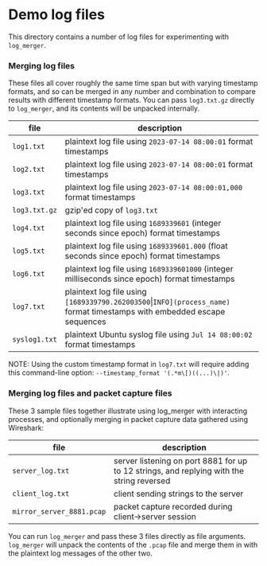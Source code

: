 # Demo log files

This directory contains a number of log files for experimenting with `log_merger`.

### Merging log files

These files all cover roughly the same time span but with varying timestamp formats, and so can be merged in any
number and combination to compare results with different timestamp formats. You can pass `log3.txt.gz` directly to
`log_merger`, and its contents will be unpacked internally.

| file          | description                                                                                                                  |
|---------------|------------------------------------------------------------------------------------------------------------------------------|
| `log1.txt`    | plaintext log file using `2023-07-14 08:00:01` format timestamps                                                             |
| `log2.txt`    | plaintext log file using `2023-07-14 08:00:01` format timestamps                                                             |
| `log3.txt`    | plaintext log file using `2023-07-14 08:00:01,000` format timestamps                                                         |
| `log3.txt.gz` | gzip'ed copy of `log3.txt`                                                                                                   |
| `log4.txt`    | plaintext log file using `1689339601` (integer seconds since epoch) format timestamps                                        |
| `log5.txt`    | plaintext log file using `1689339601.000` (float seconds since epoch) format timestamps                                      |
| `log6.txt`    | plaintext log file using `1689339601000` (integer milliseconds since epoch) format timestamps                                |
| `log7.txt`    | plaintext log file using `[1689339790.262003500`&#124;`INFO](process_name)` format timestamps with embedded escape sequences |
| `syslog1.txt` | plaintext Ubuntu syslog file using `Jul 14 08:00:02` format timestamps                                                       |

NOTE: Using the custom timestamp format in `log7.txt` will require adding this command-line 
option: `--timestamp_format '(.*m\[)((...)\|)'`.


### Merging log files and packet capture files

These 3 sample files together illustrate using log_merger with interacting processes, and optionally
merging in packet capture data gathered using Wireshark:

| file                      | description                                                                               |
|---------------------------|-------------------------------------------------------------------------------------------|
| `server_log.txt`          | server listening on port 8881 for up to 12 strings, and replying with the string reversed |
| `client_log.txt`          | client sending strings to the server                                                      |
| `mirror_server_8881.pcap` | packet capture recorded during client->server session                                     |

You can run `log_merger` and pass these 3 files directly as file arguments. `log_merger` will unpack the contents of the
`.pcap` file and merge them in with the plaintext log messages of the other two.
